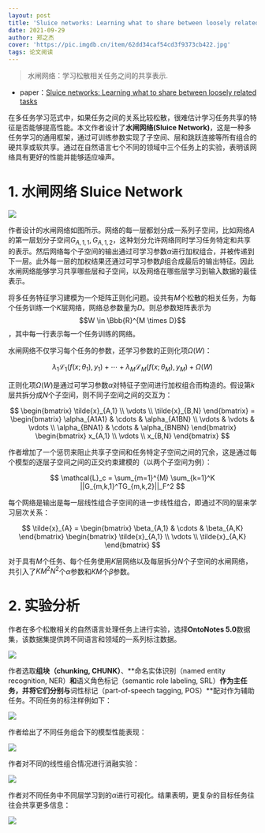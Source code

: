 ```yaml
---
layout: post
title: 'Sluice networks: Learning what to share between loosely related tasks'
date: 2021-09-29
author: 郑之杰
cover: 'https://pic.imgdb.cn/item/62dd34caf54cd3f9373cb422.jpg'
tags: 论文阅读
---
```


> 水闸网络：学习松散相关任务之间的共享表示.

- paper：[Sluice networks: Learning what to share between loosely related tasks](https://arxiv.org/abs/1705.08142v1)

在多任务学习范式中，如果任务之间的关系比较松散，很难估计学习任务共享的特征是否能够提高性能。本文作者设计了**水闸网络(Sluice Network)**，这是一种多任务学习的通用框架，通过可训练参数实现了子空间、层和跳跃连接等所有组合的硬共享或软共享。通过在自然语言七个不同的领域中三个任务上的实验，表明该网络具有更好的性能并能够适应噪声。

# 1. 水闸网络 Sluice Network

![](https://pic.imgdb.cn/item/62de4c82f54cd3f937b9f90f.jpg)

作者设计的水闸网络如图所示。网络的每一层都划分成一系列子空间，比如网络$A$的第一层划分子空间$G_{A,1,1},G_{A,1,2}$，这种划分允许网络同时学习任务特定和共享的表示。然后网络每个子空间的输出通过可学习参数$\alpha$进行加权组合，并被传递到下一层。此外每一层的加权结果还通过可学习参数$\beta$组合成最后的输出特征。因此水闸网络能够学习共享哪些层和子空间，以及网络在哪些层学习到输入数据的最佳表示。

将多任务特征学习建模为一个矩阵正则化问题。设共有$M$个松散的相关任务，为每个任务训练一个$K$层网络，网络总参数量为$D$。则总参数矩阵表示为$$W \in \Bbb{R}^{M \times D}$$，其中每一行表示每一个任务训练的网络。

水闸网络不仅学习每个任务的参数，还学习参数的正则化项$\Omega(W)$：

$$ \lambda_1 \mathcal{L}_1(f(x;\theta_1),y_1)+\cdots + \lambda_M \mathcal{L}_M(f(x;\theta_M),y_M) + \Omega(W) $$

正则化项$\Omega(W)$是通过可学习参数$\alpha$对特征子空间进行加权组合而构造的。假设第$k$层共拆分成$N$个子空间，则不同子空间之间的交互为：

$$ \begin{bmatrix} \tilde{x}_{A,1} \\ \vdots \\ \tilde{x}_{B,N} \end{bmatrix} =  \begin{bmatrix} \alpha_{A1A1} & \cdots & \alpha_{A1BN} \\ \vdots & \vdots & \vdots  \\ \alpha_{BNA1} & \cdots & \alpha_{BNBN} \end{bmatrix}  \begin{bmatrix} x_{A,1} \\ \vdots \\ x_{B,N} \end{bmatrix} $$

作者增加了一个惩罚来阻止共享子空间和任务特定子空间之间的冗余，这是通过每个模型的逐层子空间之间的正交约束建模的（以两个子空间为例）：

$$ \mathcal{L}_c = \sum_{m=1}^{M} \sum_{k=1}^K ||G_{m,k,1}^TG_{m,k,2}||_F^2 $$

每个网络是输出是每一层线性组合子空间的进一步线性组合，即通过不同的层来学习层次关系：

$$ \tilde{x}_{A} = \begin{bmatrix} \beta_{A,1} & \cdots & \beta_{A,K} \end{bmatrix} \begin{bmatrix} \tilde{x}_{A,1} \\ \vdots \\ \tilde{x}_{A,K} \end{bmatrix} $$

对于具有$M$个任务、每个任务使用$K$层网络以及每层拆分$N$个子空间的水闸网络，共引入了$KM^2N^2$个$α$参数和$KM$个$β$参数。

# 2. 实验分析

作者在多个松散相关的自然语言处理任务上进行实验，选择**OntoNotes 5.0**数据集，该数据集提供跨不同语言和领域的一系列标注数据。

![](https://pic.imgdb.cn/item/62de5f9bf54cd3f9371ba3dd.jpg)

作者选取**组块（chunking, CHUNK）**、**命名实体识别（named entity recognition, NER）**和**语义角色标记（semantic role labeling, SRL）**作为主任务，并将它们分别与**词性标记（part-of-speech tagging, POS）**配对作为辅助任务。不同任务的标注样例如下：

![](https://pic.imgdb.cn/item/62de6061f54cd3f9371f49a5.jpg)

作者给出了不同任务组合下的模型性能表现：

![](https://pic.imgdb.cn/item/62de6140f54cd3f93723864a.jpg)

作者对不同的线性组合情况进行消融实验：

![](https://pic.imgdb.cn/item/62de61c7f54cd3f937262868.jpg)

作者对不同任务中不同层学习到的$\alpha$进行可视化。结果表明，更复杂的目标任务往往会共享更多信息：

![](https://pic.imgdb.cn/item/62de6269f54cd3f937291c87.jpg)


